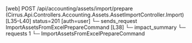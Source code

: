 [web] POST /api/accounting/assets/import/prepare  (Cirrus.Api.Controllers.Accounting.Assets.AssetImportController.Import)  [L35–L40] status=201 [auth=user]
  └─ sends_request ImportAssetsFromExcelPrepareCommand [L38]
  └─ impact_summary
    └─ requests 1
      └─ ImportAssetsFromExcelPrepareCommand

